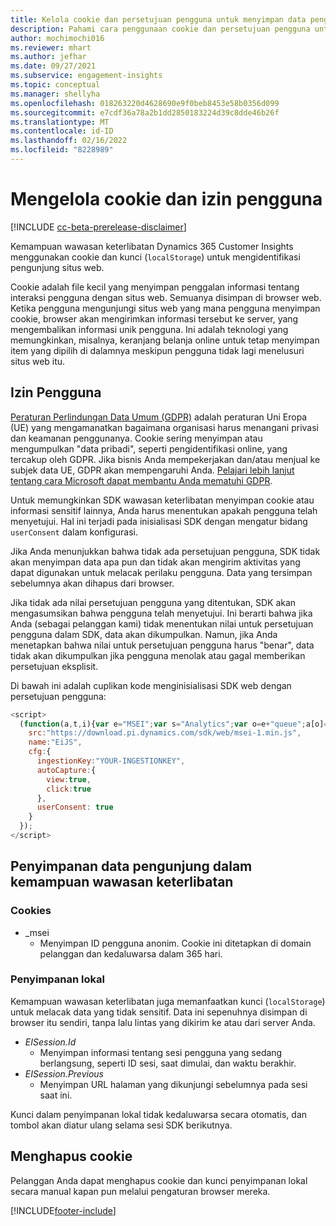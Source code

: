```yaml
---
title: Kelola cookie dan persetujuan pengguna untuk menyimpan data pengguna di Dynamics 365 Customer Insights
description: Pahami cara penggunaan cookie dan persetujuan pengguna untuk mengidentifikasi pengunjung situs web.
author: mochimochi016
ms.reviewer: mhart
ms.author: jefhar
ms.date: 09/27/2021
ms.subservice: engagement-insights
ms.topic: conceptual
ms.manager: shellyha
ms.openlocfilehash: 018263220d4628690e9f0beb8453e58b0356d099
ms.sourcegitcommit: e7cdf36a78a2b1dd2850183224d39c8dde46b26f
ms.translationtype: MT
ms.contentlocale: id-ID
ms.lasthandoff: 02/16/2022
ms.locfileid: "8228989"
---
```

# <a name="manage-cookies-and-user-consent"></a>Mengelola cookie dan izin pengguna

[!INCLUDE [cc-beta-prerelease-disclaimer](includes/cc-beta-prerelease-disclaimer.md)]

Kemampuan wawasan keterlibatan Dynamics 365 Customer Insights menggunakan cookie dan kunci (`localStorage`) untuk mengidentifikasi pengunjung situs web.

Cookie adalah file kecil yang menyimpan penggalan informasi tentang interaksi pengguna dengan situs web. Semuanya disimpan di browser web. Ketika pengguna mengunjungi situs web yang mana pengguna menyimpan cookie, browser akan mengirimkan informasi tersebut ke server, yang mengembalikan informasi unik pengguna. Ini adalah teknologi yang memungkinkan, misalnya, keranjang belanja online untuk tetap menyimpan item yang dipilih di dalamnya meskipun pengguna tidak lagi menelusuri situs web itu.

## <a name="user-consent"></a>Izin Pengguna

[Peraturan Perlindungan Data Umum (GDPR)](/dynamics365/get-started/gdpr/) adalah peraturan Uni Eropa (UE) yang mengamanatkan bagaimana organisasi harus menangani privasi dan keamanan penggunanya. Cookie sering menyimpan atau mengumpulkan "data pribadi", seperti pengidentifikasi online, yang tercakup oleh GDPR. Jika bisnis Anda mempekerjakan dan/atau menjual ke subjek data UE, GDPR akan mempengaruhi Anda. [Pelajari lebih lanjut tentang cara Microsoft dapat membantu Anda mematuhi GDPR](https://www.microsoft.com/trust-center/privacy/gdpr-faqs).

Untuk memungkinkan SDK wawasan keterlibatan menyimpan cookie atau informasi sensitif lainnya, Anda harus menentukan apakah pengguna telah menyetujui. Hal ini terjadi pada inisialisasi SDK dengan mengatur bidang `userConsent` dalam konfigurasi.

Jika Anda menunjukkan bahwa tidak ada persetujuan pengguna, SDK tidak akan menyimpan data apa pun dan tidak akan mengirim aktivitas yang dapat digunakan untuk melacak perilaku pengguna. Data yang tersimpan sebelumnya akan dihapus dari browser.

Jika tidak ada nilai persetujuan pengguna yang ditentukan, SDK akan mengasumsikan bahwa pengguna telah menyetujui. Ini berarti bahwa jika Anda (sebagai pelanggan kami) tidak menentukan nilai untuk persetujuan pengguna dalam SDK, data akan dikumpulkan. Namun, jika Anda menetapkan bahwa nilai untuk persetujuan pengguna harus "benar", data tidak akan dikumpulkan jika pengguna menolak atau gagal memberikan persetujuan eksplisit.

Di bawah ini adalah cuplikan kode menginisialisasi SDK web dengan persetujuan pengguna:
```js
<script>
  (function(a,t,i){var e="MSEI";var s="Analytics";var o=e+"queue";a[o]=a[o]||[];var r=a[e]||function(n){var t={};t[s]={};function e(e){while(e.length){var r=e.pop();t[s][r]=function(e){return function(){a[o].push([e,n,arguments])}}(r)}}var r="track";var i="set";e([r+"Event",r+"View",r+"Action",i+"Property",i+"User","initialize","teardown"]);return t}(i.name);var n=i.name;if(!a[e]){a[n]=r[s];a[o].push(["new",n]);setTimeout(function(){var e="script";var r=t.createElement(e);r.async=1;r.src=i.src;var n=t.getElementsByTagName(e)[0];n.parentNode.insertBefore(r,n)},1)}else{a[n]=new r[s]}if(i.user){a[n].setUser(i.user)}if(i.props){for(var c in i.props){a[n].setProperty(c,i.props[c])}}a[n].initialize(i.cfg)})(window,document,{
    src:"https://download.pi.dynamics.com/sdk/web/msei-1.min.js",
    name:"EiJS",
    cfg:{
      ingestionKey:"YOUR-INGESTIONKEY",
      autoCapture:{
        view:true,
        click:true
      },
      userConsent: true
    }
  });
</script>
```

## <a name="visitor-data-storage-in-engagement-insights-capability"></a>Penyimpanan data pengunjung dalam kemampuan wawasan keterlibatan

### <a name="cookies"></a>Cookies

- _msei
    - Menyimpan ID pengguna anonim. Cookie ini ditetapkan di domain pelanggan dan kedaluwarsa dalam 365 hari.

### <a name="local-storage"></a>Penyimpanan lokal

Kemampuan wawasan keterlibatan juga memanfaatkan kunci (`localStorage`) untuk melacak data yang tidak sensitif. Data ini sepenuhnya disimpan di browser itu sendiri, tanpa lalu lintas yang dikirim ke atau dari server Anda.

- *EISession.Id*
    - Menyimpan informasi tentang sesi pengguna yang sedang berlangsung, seperti ID sesi, saat dimulai, dan waktu berakhir.
- *EISession.Previous*
    - Menyimpan URL halaman yang dikunjungi sebelumnya pada sesi saat ini.

Kunci dalam penyimpanan lokal tidak kedaluwarsa secara otomatis, dan tombol akan diatur ulang selama sesi SDK berikutnya.

## <a name="deleting-cookies"></a>Menghapus cookie

Pelanggan Anda dapat menghapus cookie dan kunci penyimpanan lokal secara manual kapan pun melalui pengaturan browser mereka.


[!INCLUDE[footer-include](../includes/footer-banner.md)]
